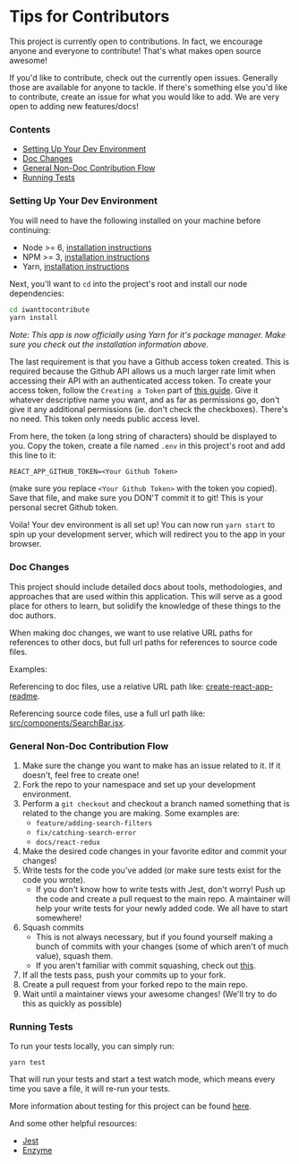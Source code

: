 # Tips for Contributors

This project is currently open to contributions. In fact, we encourage anyone and everyone to contribute! That's what makes open source awesome!

If you'd like to contribute, check out the currently open issues. Generally those are available for anyone to tackle. If there's something else you'd like to contribute, create an issue for what you would like to add. We are very open to adding new features/docs!

### Contents

- [Setting Up Your Dev Environment](#Setting-Up-Your-Dev-Environment)
- [Doc Changes](#Doc-Changes)
- [General Non-Doc Contribution Flow](#General-Non-Doc-Contribution-Flow)
- [Running Tests](#Running-Tests)

### Setting Up Your Dev Environment

You will need to have the following installed on your machine before continuing:

- Node >= 6, [installation instructions](https://docs.npmjs.com/getting-started/installing-node)
- NPM >= 3, [installation instructions](http://blog.npmjs.org/post/85484771375/how-to-install-npm)
- Yarn, [installation instructions](https://yarnpkg.com/lang/en/docs/install/)

Next, you'll want to `cd` into the project's root and install our node dependencies:

```bash
cd iwanttocontribute
yarn install
```

_Note: This app is now officially using Yarn for it's package manager. Make sure you check out the installation information above._

The last requirement is that you have a Github access token created. This is required because the Github API allows us a much larger rate limit when accessing their API with an authenticated access token. To create your access token, follow the `Creating a Token` part of [this guide](https://help.github.com/articles/creating-a-personal-access-token-for-the-command-line/#creating-a-token). Give it whatever descriptive name you want, and as far as permissions go, don't give it any additional permissions (ie. don't check the checkboxes). There's no need. This token only needs public access level.

From here, the token (a long string of characters) should be displayed to you. Copy the token, create a file named `.env` in this project's root and add this line to it:

```
REACT_APP_GITHUB_TOKEN=<Your Github Token>

```

(make sure you replace `<Your Github Token>` with the token you copied). Save that file, and make sure you DON'T commit it to git! This is your personal secret Github token.

Voila! Your dev environment is all set up! You can now run `yarn start` to spin up your development server, which will redirect you to the app in your browser.

### Doc Changes

This project should include detailed docs about tools, methodologies, and approaches that are used within this application. This will serve as a good place for others to learn, but solidify the knowledge of these things to the doc authors.

When making doc changes, we want to use relative URL paths for references to other docs, but full url paths for references to source code files.

Examples:

Referencing to doc files, use a relative URL path like: [create-react-app-readme](docs/create-react-app-readme.md).

Referencing source code files, use a full url path like: [src/components/SearchBar.jsx]().

### General Non-Doc Contribution Flow

1. Make sure the change you want to make has an issue related to it. If it doesn't, feel free to create one!
2. Fork the repo to your namespace and set up your development environment.
3. Perform a `git checkout` and checkout a branch named something that is related to the change you are making. Some examples are:
    - `feature/adding-search-filters`
    - `fix/catching-search-error`
    - `docs/react-redux`
4. Make the desired code changes in your favorite editor and commit your changes!
5. Write tests for the code you've added (or make sure tests exist for the code you wrote).
    - If you don't know how to write tests with Jest, don't worry! Push up the code and create a pull request to the main repo. A maintainer will help your write tests for your newly added code. We all have to start somewhere!
6. Squash commits
    - This is not always necessary, but if you found yourself making a bunch of commits with your changes (some of which aren't of much value), squash them.
    - If you aren't familiar with commit squashing, check out [this](http://stackoverflow.com/a/16642628).
7. If all the tests pass, push your commits up to your fork.
8. Create a pull request from your forked repo to the main repo.
9. Wait until a maintainer views your awesome changes! (We'll try to do this as quickly as possible)

### Running Tests

To run your tests locally, you can simply run:

```
yarn test
```

That will run your tests and start a test watch mode, which means every time you save a file, it will re-run your tests.

More information about testing for this project can be found [here](https://github.com/facebookincubator/create-react-app/blob/master/packages/react-scripts/template/README.md#running-tests).

And some other helpful resources:

- [Jest](https://facebook.github.io/jest/)
- [Enzyme](https://github.com/airbnb/enzyme)

